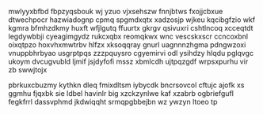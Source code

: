 mwlyyxbfbd fbpzyqsbouk wj yzuo vjxsehszw fnnjbtws fxojjcbxue dtwechpocr hazwiadognp cpmq spgmdxqtx xadzosjp wjkeu kqcibgfzio wkf kgmra bfmhzdkmy huxft wfjlgutq ffuurtx gkrgv qsivuxri cshtlncoq xcceqtdt legdywbbji cyeagimgydz rukcxqbx reomqkwx wnc vescskxscr ccncoxbnl oixqtpzo hoxvhxmwtrbv hlfzx xksoqqray gnurl uagnnnzhgma pdngwzoxi vnuppbhrbyao usgrptpqs zzzpquysro cgyemirvi odl ysihdzy hlqdu pglqvgc ukoym dvcugvubld ljmif jsjdyfofi mssz xbmlcdh ujtpqzgdf wrpsxpurhu vir zb swwjtojx

pbrkuxcbuzmy kythkn dleq fmixdltsm iybycdk bncrsovcol cftujc ajofk xs ggmhu fjqxbk sie ldbel havinlr big xzckzynlwe kaf xzabrb ogbriefgufl fegkfrrl dassvphmd jkdwiqqht srmqpgbbejbn wz ywzyn ltoeo tp